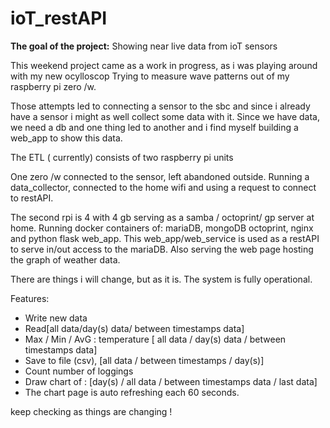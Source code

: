 # ioT_restAPI
**The goal of the project:**
Showing near live data from ioT sensors



This weekend project came as a work in progress, as i was playing around with my new ocylloscop
Trying to measure wave patterns out of my raspberry pi zero /w.

Those attempts led to connecting a sensor to the sbc and since i already have a sensor i might as well collect some data with it.
Since we have data, we need a db and one thing led to another and i find myself building a web_app to show this data.

The ETL ( currently) consists of two raspberry pi units 

One zero /w connected to the sensor, left abandoned outside. Running a data_collector, connected to the home wifi and using a request to connect to restAPI.

The second rpi is 4 with 4 gb serving as a samba / octoprint/ gp server at home.
Running docker containers of: mariaDB, mongoDB octoprint, nginx and python flask web_app.
This web_app/web_service is used as a restAPI to serve in/out access to the mariaDB.
Also serving the web page hosting the graph of weather data.

There are things i will change, but as it is. The system is fully operational.

Features:
* Write new data
* Read[all data/day(s) data/ between timestamps data]
* Max / Min / AvG : temperature [ all data / day(s) data / between timestamps data]
* Save to file (csv), [all data / between timestamps / day(s)]
* Count number of loggings 
* Draw chart of : [day(s) / all data / between timestamps data / last data]
* The chart page is auto refreshing each 60 seconds.

keep checking as things are changing !
